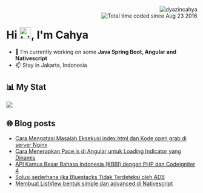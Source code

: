 <img align="right" src="https://komarev.com/ghpvc/?username=dyazincahya" alt="dyazincahya" /><br/>
<img src="https://wakatime.com/badge/user/fd321787-7d82-4766-b987-60584327310e.svg" alt="Total time coded since Aug 23 2016" align="right" />

<h1>Hi <img src="https://user-images.githubusercontent.com/1303154/88677602-1635ba80-d120-11ea-84d8-d263ba5fc3c0.gif" width="30" alt="hi">, I'm Cahya</h1>

- 🏢 I'm currently working on some **Java Spring Boot, Angular and Nativescript**
- 📫 Stay in Jakarta, Indonesia


## 📊 My Stat
<!-- img src="https://github-readme-stats.vercel.app/api?username=dyazincahya&show_icons=true"-->
<img src="https://github-readme-stats.vercel.app/api/wakatime?username=dyazincahya&layout=compact">
<!--img src="https://github-readme-stats.vercel.app/api/top-langs/?username=dyazincahya&layout=compact"-->
<!--img src="https://github-profile-summary-cards.vercel.app/api/cards/repos-per-language?username=dyazincahya"-->


## 🌐 Blog posts
<!-- BLOG-POST-LIST:START -->
- [Cara Mengatasi Masalah Eksekusi index.html dan Kode open grab di server Nginx](https://www.kang-cahya.com/2024/11/cara-mengatasi-masalah-eksekusi.html)
- [Cara Menerapkan Pace.js di Angular untuk Loading Indicator yang Dinamis](https://www.kang-cahya.com/2024/11/cara-menerapkan-pacejs-di-angular-untuk.html)
- [API Kamus Besar Bahasa Indonesia &lpar;KBBI&rpar; dengan PHP dan Codeigniter 4](https://www.kang-cahya.com/2024/11/api-kamus-besar-bahasa-indonesia-kbbi.html)
- [Solusi sederhana jika Bluestacks Tidak Terdeteksi oleh ADB](https://www.kang-cahya.com/2024/11/solusi-sederhana-jika-bluestacks-tidak.html)
- [Membuat ListView bentuk simple dan advanced di Nativescript](https://www.kang-cahya.com/2024/06/membuat-listview-bentuk-simple-dan.html)
<!-- BLOG-POST-LIST:END -->
